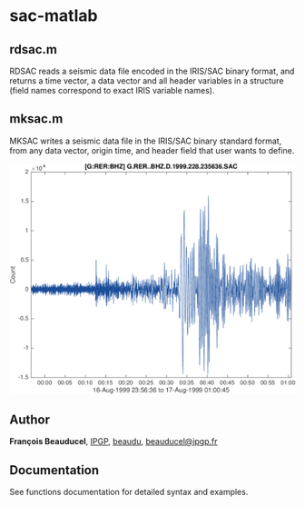 # sac-matlab

## rdsac.m
RDSAC reads a seismic data file encoded in the IRIS/SAC binary format, and returns a time vector, a data vector and all header variables in a structure (field names correspond to exact IRIS variable names).

## mksac.m
MKSAC writes a seismic data file in the IRIS/SAC binary standard format, from any data vector, origin time, and header field that user wants to define.

![](rdsac_example.png)

## Author
**François Beauducel**, [IPGP](www.ipgp.fr), [beaudu](https://github.com/beaudu), beauducel@ipgp.fr 

## Documentation
See functions documentation for detailed syntax and examples.
